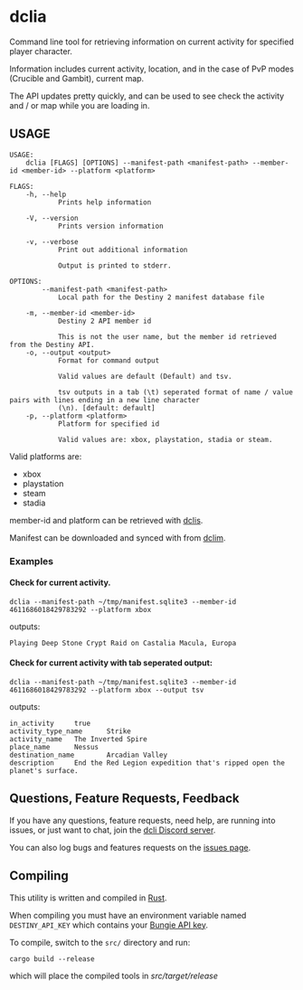 # dclia

Command line tool for retrieving information on current activity for specified player character.

Information includes current activity, location, and in the case of PvP modes (Crucible and Gambit), current map.

The API updates pretty quickly, and can be used to see check the activity and / or map while you are loading in.


## USAGE
```
USAGE:
    dclia [FLAGS] [OPTIONS] --manifest-path <manifest-path> --member-id <member-id> --platform <platform>

FLAGS:
    -h, --help       
            Prints help information

    -V, --version    
            Prints version information

    -v, --verbose    
            Print out additional information
            
            Output is printed to stderr.

OPTIONS:
        --manifest-path <manifest-path>    
            Local path for the Destiny 2 manifest database file

    -m, --member-id <member-id>            
            Destiny 2 API member id
            
            This is not the user name, but the member id retrieved from the Destiny API.
    -o, --output <output>                  
            Format for command output
            
            Valid values are default (Default) and tsv.
            
            tsv outputs in a tab (\t) seperated format of name / value pairs with lines ending in a new line character
            (\n). [default: default]
    -p, --platform <platform>              
            Platform for specified id
            
            Valid values are: xbox, playstation, stadia or steam.
```

Valid platforms are:
* xbox
* playstation
* steam
* stadia

member-id and platform can be retrieved with [dclis](https://github.com/mikechambers/dcli/tree/main/src/dclis).

Manifest can be downloaded and synced with from [dclim](https://github.com/mikechambers/dcli/tree/main/src/dclim).

### Examples

#### Check for current activity.


```
dclia --manifest-path ~/tmp/manifest.sqlite3 --member-id 4611686018429783292 --platform xbox
```

outputs:

```
Playing Deep Stone Crypt Raid on Castalia Macula, Europa
```

#### Check for current activity with tab seperated output:

```
dclia --manifest-path ~/tmp/manifest.sqlite3 --member-id 4611686018429783292 --platform xbox --output tsv
```

outputs:

```
in_activity     true
activity_type_name      Strike
activity_name   The Inverted Spire
place_name      Nessus
destination_name        Arcadian Valley
description     End the Red Legion expedition that's ripped open the planet's surface.
```

## Questions, Feature Requests, Feedback

If you have any questions, feature requests, need help, are running into issues, or just want to chat, join the [dcli Discord server](https://discord.gg/2Y8bV2Mq3p).

You can also log bugs and features requests on the [issues page](https://github.com/mikechambers/dcli/issues).

## Compiling

This utility is written and compiled in [Rust](https://www.rust-lang.org/).

When compiling you must have an environment variable named `DESTINY_API_KEY` which contains your [Bungie API key](https://www.bungie.net/en/Application).

To compile, switch to the `src/` directory and run:

```
cargo build --release
```

which will place the compiled tools in *src/target/release*